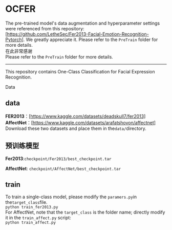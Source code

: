 # OCFER

The pre-trained model's data augmentation and hyperparameter settings were referenced from this repository: [https://github.com/LetheSec/Fer2013-Facial-Emotion-Recognition-Pytorch]. We greatly appreciate it.
Please refer to the `PreTrain` folder for more details. <br>
在此非常感谢<br>
Please refer to the `PreTrain` folder for more details.
***
This repository contains One-Class Classification for Facial Expression Recognition.

Data<br>
## data
**FER2013**：[https://www.kaggle.com/datasets/deadskull7/fer2013]<br>
**AffectNet**：[https://www.kaggle.com/datasets/arafatshovon/affectnet]<br>
Download these two datasets and place them in the`data/`directory.<br>

## 预训练模型
**Fer2013**:`checkpoint/Fer2013/best_checkpoint.tar`<br>

**AffectNet**: `checkpoint/AffectNet/best_checkpoint.tar`<br>
## train
To train a single-class model, please modify the `paramers.py`in the`target_class`file.<br>
```python train_fer2013.py```<br>
For AffectNet, note that the `target_class` is the folder name; directly modify it in the `train_affect.py` script:<br>
```python train_affect.py```<br>
